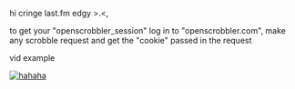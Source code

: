 hi cringe last.fm edgy >.<, 

to get your "openscrobbler_session" log in to "openscrobbler.com", make any scrobble request and get the "cookie" passed in the request

vid example

[![hahaha](https://cdn.discordapp.com/attachments/1026815336890253373/1084592428910117124/image.png)](https://youtu.be/9330WDc3gQ8)

